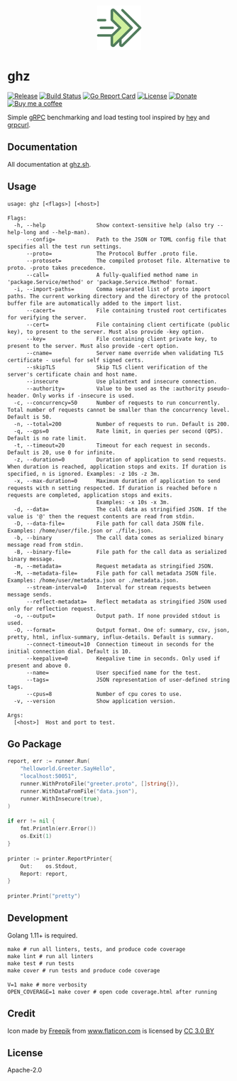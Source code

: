 <div align="center">
	<br>
	<img src="green_fwd2.svg" alt="Logo" width="100">
	<br>
</div>

# ghz

[![Release](https://img.shields.io/github/release/bojand/ghz.svg?style=flat-square)](https://github.com/bojand/ghz/releases/latest)
[![Build Status](https://img.shields.io/circleci/project/github/bojand/ghz/master.svg?style=flat-square)](https://circleci.com/gh/bojand/ghz)
[![Go Report Card](https://goreportcard.com/badge/github.com/bojand/ghz?style=flat-square)](https://goreportcard.com/report/github.com/bojand/ghz)
[![License](https://img.shields.io/github/license/bojand/ghz.svg?style=flat-square)](https://raw.githubusercontent.com/bojand/ghz/master/LICENSE)
[![Donate](https://img.shields.io/badge/Donate-PayPal-green.svg?style=flat-square)](https://www.paypal.me/bojandj)
[![Buy me a coffee](https://img.shields.io/badge/buy%20me-a%20coffee-orange.svg?style=flat-square)](https://www.buymeacoffee.com/bojand)

Simple [gRPC](http://grpc.io/) benchmarking and load testing tool inspired by [hey](https://github.com/rakyll/hey/) and [grpcurl](https://github.com/fullstorydev/grpcurl).

## Documentation

All documentation at [ghz.sh](https://ghz.sh).

## Usage

```
usage: ghz [<flags>] [<host>]

Flags:
  -h, --help                Show context-sensitive help (also try --help-long and --help-man).
      --config=             Path to the JSON or TOML config file that specifies all the test run settings.
      --proto=              The Protocol Buffer .proto file.
      --protoset=           The compiled protoset file. Alternative to proto. -proto takes precedence.
      --call=               A fully-qualified method name in 'package.Service/method' or 'package.Service.Method' format.
  -i, --import-paths=       Comma separated list of proto import paths. The current working directory and the directory of the protocol buffer file are automatically added to the import list.
      --cacert=             File containing trusted root certificates for verifying the server.
      --cert=               File containing client certificate (public key), to present to the server. Must also provide -key option.
      --key=                File containing client private key, to present to the server. Must also provide -cert option.
      --cname=              Server name override when validating TLS certificate - useful for self signed certs.
      --skipTLS             Skip TLS client verification of the server's certificate chain and host name.
      --insecure            Use plaintext and insecure connection.
      --authority=          Value to be used as the :authority pseudo-header. Only works if -insecure is used.
  -c, --concurrency=50      Number of requests to run concurrently. Total number of requests cannot be smaller than the concurrency level. Default is 50.
  -n, --total=200           Number of requests to run. Default is 200.
  -q, --qps=0               Rate limit, in queries per second (QPS). Default is no rate limit.
  -t, --timeout=20          Timeout for each request in seconds. Default is 20, use 0 for infinite.
  -z, --duration=0          Duration of application to send requests. When duration is reached, application stops and exits. If duration is specified, n is ignored. Examples: -z 10s -z 3m.
  -x, --max-duration=0      Maximum duration of application to send requests with n setting respected. If duration is reached before n requests are completed, application stops and exits.
                            Examples: -x 10s -x 3m.
  -d, --data=               The call data as stringified JSON. If the value is '@' then the request contents are read from stdin.
  -D, --data-file=          File path for call data JSON file. Examples: /home/user/file.json or ./file.json.
  -b, --binary              The call data comes as serialized binary message read from stdin.
  -B, --binary-file=        File path for the call data as serialized binary message.
  -m, --metadata=           Request metadata as stringified JSON.
  -M, --metadata-file=      File path for call metadata JSON file. Examples: /home/user/metadata.json or ./metadata.json.
      --stream-interval=0   Interval for stream requests between message sends.
      --reflect-metadata=   Reflect metadata as stringified JSON used only for reflection request.
  -o, --output=             Output path. If none provided stdout is used.
  -O, --format=             Output format. One of: summary, csv, json, pretty, html, influx-summary, influx-details. Default is summary.
      --connect-timeout=10  Connection timeout in seconds for the initial connection dial. Default is 10.
      --keepalive=0         Keepalive time in seconds. Only used if present and above 0.
      --name=               User specified name for the test.
      --tags=               JSON representation of user-defined string tags.
      --cpus=8              Number of cpu cores to use.
  -v, --version             Show application version.

Args:
  [<host>]  Host and port to test.
```

## Go Package

```go
report, err := runner.Run(
    "helloworld.Greeter.SayHello",
    "localhost:50051",
    runner.WithProtoFile("greeter.proto", []string{}),
    runner.WithDataFromFile("data.json"),
    runner.WithInsecure(true),
)

if err != nil {
    fmt.Println(err.Error())
    os.Exit(1)
}

printer := printer.ReportPrinter{
    Out:    os.Stdout,
    Report: report,
}

printer.Print("pretty")
```

## Development

Golang 1.11+ is required.

```
make # run all linters, tests, and produce code coverage
make lint # run all linters
make test # run tests
make cover # run tests and produce code coverage

V=1 make # more verbosity
OPEN_COVERAGE=1 make cover # open code coverage.html after running
```

## Credit

Icon made by <a href="http://www.freepik.com" title="Freepik">Freepik</a> from <a href="https://www.flaticon.com/" title="Flaticon">www.flaticon.com</a> is licensed by <a href="http://creativecommons.org/licenses/by/3.0/" title="Creative Commons BY 3.0" target="_blank">CC 3.0 BY</a>

## License

Apache-2.0
